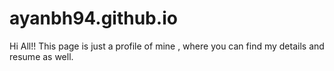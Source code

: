 # ayanbh94.github.io
Hi All!! This page is just a profile of mine , where you can find my details and resume as well.
